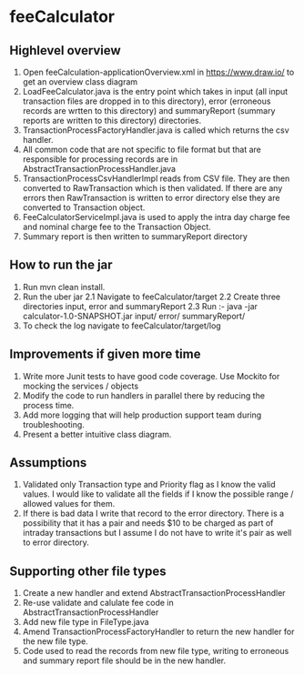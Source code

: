 # feeCalculator

## Highlevel overview
1. Open feeCalculation-applicationOverview.xml in https://www.draw.io/ to get an overview class diagram
2. LoadFeeCalculator.java is the entry point which takes in input (all input transaction files are dropped in to this directory),
   error (erroneous records are wrtten to this directory) and summaryReport (summary reports are written to this directory) directories. 
3. TransactionProcessFactoryHandler.java is called which returns the csv handler. 
4. All common code that are not specific to file format but that are responsible for processing records are in AbstractTransactionProcessHandler.java
5. TransactionProcessCsvHandlerImpl reads from CSV file. They are then converted to RawTransaction which is then validated. If there are any errors then RawTransaction is written to error directory else they are converted to Transaction object. 
6. FeeCalculatorServiceImpl.java is used to apply the intra day charge fee and nominal charge fee to the Transaction Object.
7. Summary report is then written to summaryReport directory 

## How to run the jar
1. Run mvn clean install. 
2. Run the uber jar
    2.1 Navigate to feeCalculator/target
    2.2 Create three directories input, error and summaryReport
    2.3 Run :- java -jar calculator-1.0-SNAPSHOT.jar input/ error/ summaryReport/
3. To check the log navigate to feeCalculator/target/log

## Improvements if given more time
1. Write more Junit tests to have good code coverage. Use Mockito for mocking the services / objects
2. Modify the code to run handlers in parallel there by reducing the process time. 
3. Add more logging that will help production support team during troubleshooting.
4. Present a better intuitive class diagram. 

## Assumptions
1. Validated only Transaction type and Priority flag as I know the valid values. I would like to validate all the fields if I know the possible range / allowed values for them. 
2. If there is bad data I write that record to the error directory. There is a possibility that it has a pair and needs $10 to be charged as part of intraday transactions but I assume I do not have to write it's pair as well to error directory. 

## Supporting other file types
1. Create a new handler and extend AbstractTransactionProcessHandler
2. Re-use validate and calulate fee code in AbstractTransactionProcessHandler
3. Add new file type in FileType.java
4. Amend TransactionProcessFactoryHandler to return the new handler for the new file type.
5. Code used to read the records from new file type, writing to erroneous and summary report file should be in the new handler. 
